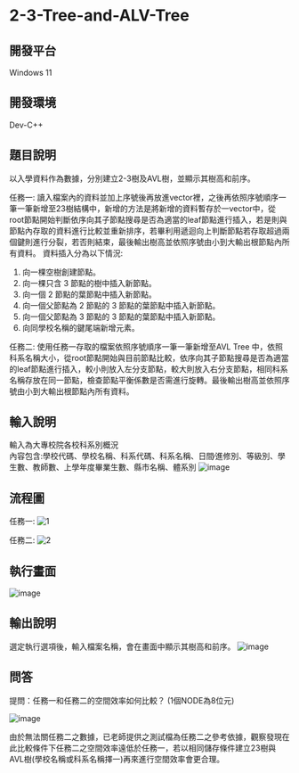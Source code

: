 # 2-3-Tree-and-ALV-Tree

## 開發平台
Windows 11 

## 開發環境
Dev-C++


## 題目說明
以入學資料作為數據，分別建立2-3樹及AVL樹，並顯示其樹高和前序。

任務一:
讀入檔案內的資料並加上序號後再放進vector裡，之後再依照序號順序一筆一筆新增至23樹結構中，新增的方法是將新增的資料暫存於一vector中，從root節點開始判斷依序向其子節點搜尋是否為適當的leaf節點進行插入，若是則與節點內存取的資料進行比較並重新排序，若畢利用遞迴向上判斷節點若存取超過兩個鍵則進行分裂，若否則結束，最後輸出樹高並依照序號由小到大輸出根節點內所有資料。
資料插入分為以下情況:
1. 向一棵空樹創建節點。
2. 向一棵只含 3 節點的樹中插入新節點。
3. 向一個 2 節點的葉節點中插入新節點。
4. 向一個父節點為 2 節點的 3 節點的葉節點中插入新節點。
5. 向一個父節點為 3 節點的 3 節點的葉節點中插入新節點。
6. 向同學校名稱的鍵尾端新增元素。

任務二:
使用任務一存取的檔案依照序號順序一筆一筆新增至AVL Tree 中，依照科系名稱大小，從root節點開始與目前節點比較，依序向其子節點搜尋是否為適當的leaf節點進行插入，較小則放入左分支節點，較大則放入右分支節點，相同科系名稱存放在同一節點，檢查節點平衡係數是否需進行旋轉。最後輸出樹高並依照序號由小到大輸出根節點內所有資料。




## 輸入說明
輸入為大專校院各校科系別概況										
內容包含:學校代碼、學校名稱、科系代碼、科系名稱、日間∕進修別、等級別、學生數、教師數、上學年度畢業生數、縣市名稱、體系別
![image](https://user-images.githubusercontent.com/95240041/194373112-f779a5a0-2f18-4cc6-9adc-b0ea885002ec.png)



## 流程圖

任務一:
![1](https://user-images.githubusercontent.com/95240041/194372546-dd1302ee-61fe-4b02-84f8-558f51d73539.png)


任務二:
![2](https://user-images.githubusercontent.com/95240041/194372317-53d5ec29-d4a4-4de4-9afc-8ae5f505fecf.png)


## 執行畫面
![image](https://user-images.githubusercontent.com/95240041/194373928-7dd33430-ca1b-4e2c-b941-56dad28f45c1.png)

## 輸出說明
選定執行選項後，輸入檔案名稱，會在畫面中顯示其樹高和前序。
![image](https://user-images.githubusercontent.com/95240041/194374125-f2d02e4e-8277-4389-99ee-4d6b2e68867c.png)

## 問答
提問：任務一和任務二的空間效率如何比較？
(1個NODE為8位元)

![image](https://user-images.githubusercontent.com/95240041/194375162-aa48ddb5-5cd5-496d-b205-c38b21776b27.png)


由於無法關任務二之數據，已老師提供之測試檔為任務二之參考依據，觀察發現在此比較條件下任務二之空間效率遠低於任務一，若以相同儲存條件建立23樹與AVL樹(學校名稱或科系名稱擇一)再來進行空間效率會更合理。





